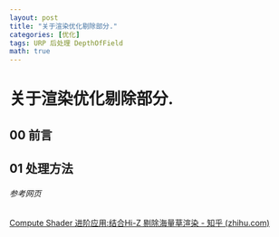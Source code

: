 ```yaml
---
layout: post
title: "关于渲染优化剔除部分."
categories: [优化]
tags: URP 后处理 DepthOfField
math: true
---
```


# 关于渲染优化剔除部分.

## 00 前言

## 01 处理方法

###### 参考网页

[Compute Shader 进阶应用:结合Hi-Z 剔除海量草渲染 - 知乎 (zhihu.com)](https://zhuanlan.zhihu.com/p/278793984)
